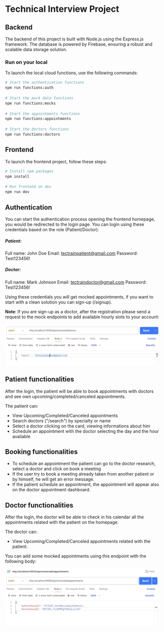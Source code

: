 # Technical Interview Project

## Backend

The backend of this project is built with Node.js using the Express.js framework. The database is powered by Firebase, ensuring a robust and scalable data storage solution.

### Run on your local

To launch the local cloud functions, use the following commands:

```bash
# Start the authentication functions
npm run functions:auth

# Start the mock data functions
npm run functions:mocks

# Start the appointments functions
npm run functions:appointments

# Start the doctors functions
npm run functions:doctors
```

## Frontend

To launch the frontend project, follow these steps:

```bash
# Install npm packages
npm install

# Run frontend on dev
npm run dev
```

## Authentication

You can start the authentication process opening the frontend homepage, you would be redirected to the login page. You can login using these credentials based on the role (Patient/Doctor):

##### Patient:
Full name: John Doe
Email: tectrainpatient@gmail.com
Password: Test123456!

##### Doctor:
Full name: Mark Johnson
Email: tectraindoctor@gmail.com
Password: Test123456!

Using these credentials you will get mocked appointments, if you want to start with a clean solution you can sign-up (/signup).

**Note**: If you are sign-up as a doctor, after the registration please send a request to the mock endpoints to add available hourly slots to your account:

![alt text](image.png)

## Patient functionalities

After the login, the patient will be able to book appointments with doctors and see own upcoming/completed/canceled appointments.

The patient can:

- View Upcoming/Completed/Canceled appointments
- Search doctors ("/search") by specialty or name
- Select a doctor clicking on the card, viewing informations about him
- Schedule an appointment with the doctor selecting the day and the hour available

## Booking functionalities

- To schedule an appointment the patient can go to the doctor research, select a doctor and click on book a meeting
- If the user try to book a meeting already taken from another patient or by himself, he will get an error message.
- If the patient schedule an appointment, the appointment will appear also on the doctor appointment dashboard.


## Doctor functionalities

After the login, the doctor will be able to check in his calendar all the appointments related with the patient on the homepage.

The doctor can:

- View Upcoming/Completed/Canceled appointments related with the patient.

You can add some mocked appointments using this endpoint with the following body:

![alt text](image-1.png)










